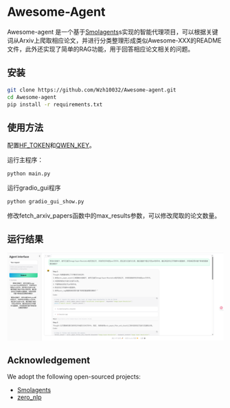 # Awesome-Agent

Awesome-agent 是一个基于[Smolagents](Smolagents)s实现的智能代理项目，可以根据关键词从Arxiv上爬取相应论文，并进行分类整理形成类似Awesome-XXX的README文件，此外还实现了简单的RAG功能，用于回答相应论文相关的问题。



## 安装

```bash
git clone https://github.com/Wzh10032/Awesome-agent.git
cd Awesome-agent
pip install -r requirements.txt
```

## 使用方法

配置[HF_TOKEN](https://huggingface.co/docs/hub/security-tokens)和[QWEN_KEY](https://bailian.console.aliyun.com/?utm_content=se_1021228191&gclid=CjwKCAjwl_XBBhAUEiwAWK2hzpBANEM5LnKgFftyttdhpOJ2wBdsGClZBKJmrIIuoe6bowGE5qoubBoCcKYQAvD_BwE&tab=model#/api-key)。

运行主程序：

```bash
python main.py
```
运行gradio_gui程序
```bash
python gradio_gui_show.py
```
修改fetch_arxiv_papers函数中的max_results参数，可以修改爬取的论文数量。

## 运行结果
<img src=".\assets\result.png" width="800">

## Acknowledgement
We adopt the following open-sourced projects:
- [Smolagents](https://github.com/smol-ai/smolagents)
- [zero_nlp](https://github.com/yuanzhoulvpi2017/zero_nlp/tree/main/smolagent_tutorial) 
